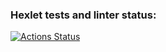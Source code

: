 ### Hexlet tests and linter status:
[![Actions Status](https://github.com/disterveg/php-laravel-developer-project-57/actions/workflows/hexlet-check.yml/badge.svg)](https://github.com/disterveg/php-laravel-developer-project-57/actions)